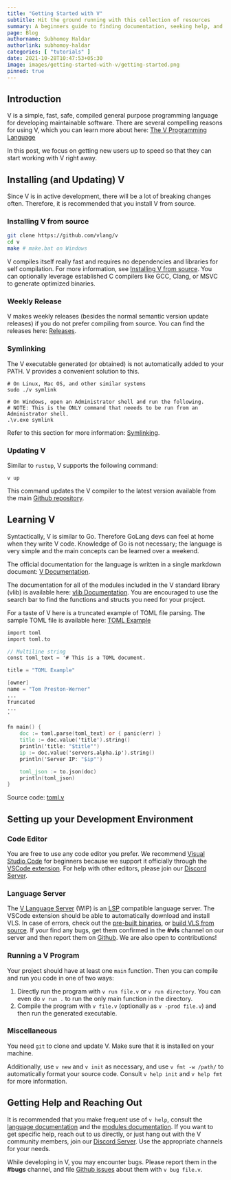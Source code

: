 ```yaml
---
title: "Getting Started with V"
subtitle: Hit the ground running with this collection of resources
summary: A beginners guide to finding documentation, seeking help, and feeling comfortable with V.
page: Blog
authorname: Subhomoy Haldar
authorlink: subhomoy-haldar
categories: [ "tutorials" ]
date: 2021-10-28T10:47:53+05:30
image: images/getting-started-with-v/getting-started.png
pinned: true
---
```


## Introduction

V is a simple, fast, safe, compiled general purpose programming language
for developing maintainable software. There are several compelling reasons for using V,
which you can learn more about here: [The V Programming Language](https://vlang.io/)

In this post, we focus on getting new users up to speed so that they can start
working with V right away.

## Installing (and Updating) V

Since V is in active development, there will be a lot of breaking changes often.
Therefore, it is recommended that you install V from source.

### Installing V from source

```bash
git clone https://github.com/vlang/v
cd v
make # make.bat on Windows
```

V compiles itself really fast and requires no dependencies and libraries for self
compilation. For more information, see
[Installing V from source](https://github.com/vlang/v#installing-v-from-source).
You can optionally leverage established C compilers like GCC, Clang, or MSVC to
generate optimized binaries.

### Weekly Release

V makes weekly releases (besides the normal semantic version update releases)
if you do not prefer compiling from source.
You can find the releases here: [Releases](https://github.com/vlang/v/releases).

### Symlinking

The V executable generated (or obtained) is not automatically added to your PATH.
V provides a convenient solution to this.

```text
# On Linux, Mac OS, and other similar systems
sudo ./v symlink

# On Windows, open an Administrator shell and run the following.
# NOTE: This is the ONLY command that neeeds to be run from an Administrator shell.
.\v.exe symlink
```

Refer to this section for more information: [Symlinking](https://github.com/vlang/v#symlinking).

### Updating V

Similar to `rustup`, V supports the following command:

```text
v up
```

This command updates the V compiler to the latest version available from the
main [Github repository](https://github.com/vlang/v).

## Learning V

Syntactically, V is similar to Go. Therefore GoLang devs can feel at home when they
write V code. Knowledge of Go is not necessary; the language is very simple and the
main concepts can be learned over a weekend.

The official documentation for the language is written in a single markdown document:
[V Documentation](https://github.com/vlang/v/blob/master/doc/docs.md).

The documentation for all of the modules included in the V standard library (vlib) is
available here: [vlib Documentation](https://modules.vlang.io/). You are encouraged to use
the search bar to find the functions and structs you need for your project.

For a taste of V here is a truncated example of TOML file parsing. The sample TOML file is
available
here: [TOML Example](https://github.com/toml-lang/toml/blob/3b11f6921da7b6f5db37af039aa021fee450c091/README.md#Example)

```v {linenos=table}
import toml
import toml.to

// Multiline string
const toml_text = '# This is a TOML document.

title = "TOML Example"

[owner]
name = "Tom Preston-Werner"
...
Truncated
...
'

fn main() {
	doc := toml.parse(toml_text) or { panic(err) }
	title := doc.value('title').string()
	println('title: "$title"')
	ip := doc.value('servers.alpha.ip').string()
	println('Server IP: "$ip"')

	toml_json := to.json(doc)
	println(toml_json)
}

```

Source code: [toml.v](https://github.com/vlang/v/blob/master/examples/toml.v)

## Setting up your Development Environment

### Code Editor

You are free to use any code editor you prefer. We recommend
[Visual Studio Code](https://code.visualstudio.com/)
for beginners because we support it officially through the
[VSCode extension](https://marketplace.visualstudio.com/items?itemName=vlanguage.vscode-vlang).
For help with other editors, please join our [Discord Server](https://discord.gg/vlang).

### Language Server

The [V Language Server](https://github.com/vlang/vls) (WIP) is an
[LSP](https://microsoft.github.io/language-server-protocol/)
compatible language server. The VSCode extension should be able to automatically
download and install VLS. In case of errors,
check out the [pre-built binaries](https://github.com/vlang/vls/releases), or
[build VLS from source](https://github.com/vlang/vls#build-from-source). If your find any bugs,
get them confirmed in the **#vls** channel on our server and then report them on
[Github](https://github.com/vlang/vls/issues). We are also open to contributions!

### Running a V Program

Your project should have at least one `main` function. Then you can compile and run
you code in one of two ways:

1. Directly run the program with `v run file.v` or `v run directory`.
   You can even do `v run .` to run the only main function in the directory.
2. Compile the program with `v file.v` (optionally as `v -prod file.v`) and then run
   the generated executable.

### Miscellaneous

You need `git` to clone and update V. Make sure that it is installed on your machine.

Additionally, use `v new` and `v init` as necessary, and use `v fmt -w /path/`
to automatically format your source code. Consult `v help init` and `v help fmt`
for more information.

## Getting Help and Reaching Out

It is recommended that you make frequent use of `v help`, consult the
[language documentation](https://github.com/vlang/v/blob/master/doc/docs.md)
and the
[modules documentation](https://modules.vlang.io/).
If you want to get specific help, reach out to us directly, or just hang out with
the V community members, join our [Discord Server](https://discord.gg/vlang). Use the
appropriate channels for your needs.

While developing in V, you may encounter bugs. Please report them in the **#bugs** channel, and
file [Github issues](https://github.com/vlang/v/issues) about them with `v bug file.v`.

